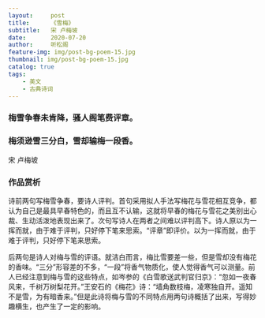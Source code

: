 ```yaml
---
layout:     post
title:      《雪梅》
subtitle:   宋 卢梅坡
date:       2020-07-20
author:     听松阁
feature-img: img/post-bg-poem-15.jpg
thumbnail: img/post-bg-poem-15.jpg
catalog: true
tags:
    - 美文
    - 古典诗词
---
```


### 梅雪争春未肯降，骚人阁笔费评章。
### 梅须逊雪三分白，雪却输梅一段香。

宋 卢梅坡

### 作品赏析
诗前两句写梅雪争春，要诗人评判。首句采用拟人手法写梅花与雪花相互竞争，都认为自己是最具早春特色的，而且互不认输，这就将早春的梅花与雪花之美别出心裁、生动活泼地表现出来了。次句写诗人在两者之间难以评判高下。诗人原以为一挥而就，由于难于评判，只好停下笔来思索。“评章”即评价。以为一挥而就，由于难于评判，只好停下笔来思索。

后两句是诗人对梅与雪的评语。就洁白而言，梅比雪要差一些，但是雪却没有梅花的香味。“三分”形容差的不多，“一段”将香气物质化，使人觉得香气可以测量。前人已经注意到梅与雪的这些特点，如岑参的《白雪歌送武判官归京》：“忽如一夜春风来，千树万树梨花开。”王安石的《梅花》诗：“墙角数枝梅，凌寒独自开。遥知不是雪，为有暗香来。”但是此诗将梅与雪的不同特点用两句诗概括了出来，写得妙趣横生，也产生了一定的影响。

